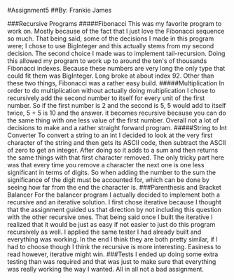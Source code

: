 #Assignment5
##By: Frankie James

###Recursive Programs
#####Fibonacci
		This was my favorite program to work on. Mostly because of the fact
		that I just love the Fibonacci sequence so much. That being said, 
		some of the decisions I made in this program were; I chose to use
		BigInteger and this actually stems from my second decision.
		The second choice I made was to implement tail-recursion. Doing
		this allowed my program to work up to around the ten's of thousands
		Fibonacci indexes. Because these numbers are very long the only type 
		that could fit them was BigInteger. Long broke at about index 92. Other 
		than these two things, Fibonacci was a rather easy build.
#####Multiplication
		In order to do multiplication without actually doing multiplication I 
		chose to recursively add the second number to itself for every unit of the
		first number. So if the first number is 2 and the second is 5, 5 would add to
		itself twice, 5 + 5 is 10 and the answer. it becomes recursive because you can
		do the same thing with one less value of the first number. Overall not a lot of 
		decisions to make and a rather straight forward program.
#####String to Int Converter
		To convert a string to an int I decided to look at the very first character
		of the string and then gets its ASCII code, then subtract the ASCII of zero 
		to get an integer. After doing so it adds to a sum and then returns the
		same things with that first character removed. The only tricky part here was
		that every time you remove a character the next one is one less significant
		in terms of digits. So when adding the number to the sum the significance of 
		the digit must be accounted for, which can be done by seeing how far from the 
		end the character is.
###Parenthesis and Bracket Balancer
	For the balancer program I actually decided to implement both a recursive and an 
	iterative solution. I first chose iterative because I thought that the assignment
	guided us that direction by not including this question with the other recursive ones.
	That being said once I built the iterative I realized that it would be just as easy
	if not easier to just do this program recursively as well. I applied the same tester I 
	had already built and everything was working. In the end I think they are both pretty similar,
	if I had to choose though I think the recursive is more interesting. Easiness to read however,
	iterative might win.
###Tests
	I ended up doing some extra testing than was required and that was just to make sure that 
	everything was really working the way I wanted. All in all not a bad assignment.
